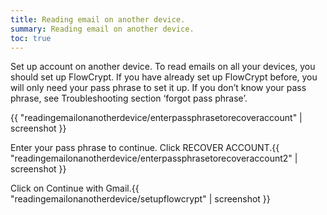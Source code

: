 ```yaml
---
title: Reading email on another device. 
summary: Reading email on another device. 
toc: true
---
```


Set up account on another device.
To read emails on all your devices, you should set up FlowCrypt.
If you have already set up FlowCrypt before, you will only need your pass phrase to set it up.
If you don’t know your pass phrase, see Troubleshooting section ‘forgot pass phrase’.

{{ "readingemailonanotherdevice/enterpassphrasetorecoveraccount" | screenshot }}

Enter your pass phrase to continue. Click RECOVER ACCOUNT.{{ "readingemailonanotherdevice/enterpassphrasetorecoveraccount2" | screenshot }}

Click on Continue with Gmail.{{ "readingemailonanotherdevice/setupflowcrypt" | screenshot }}
